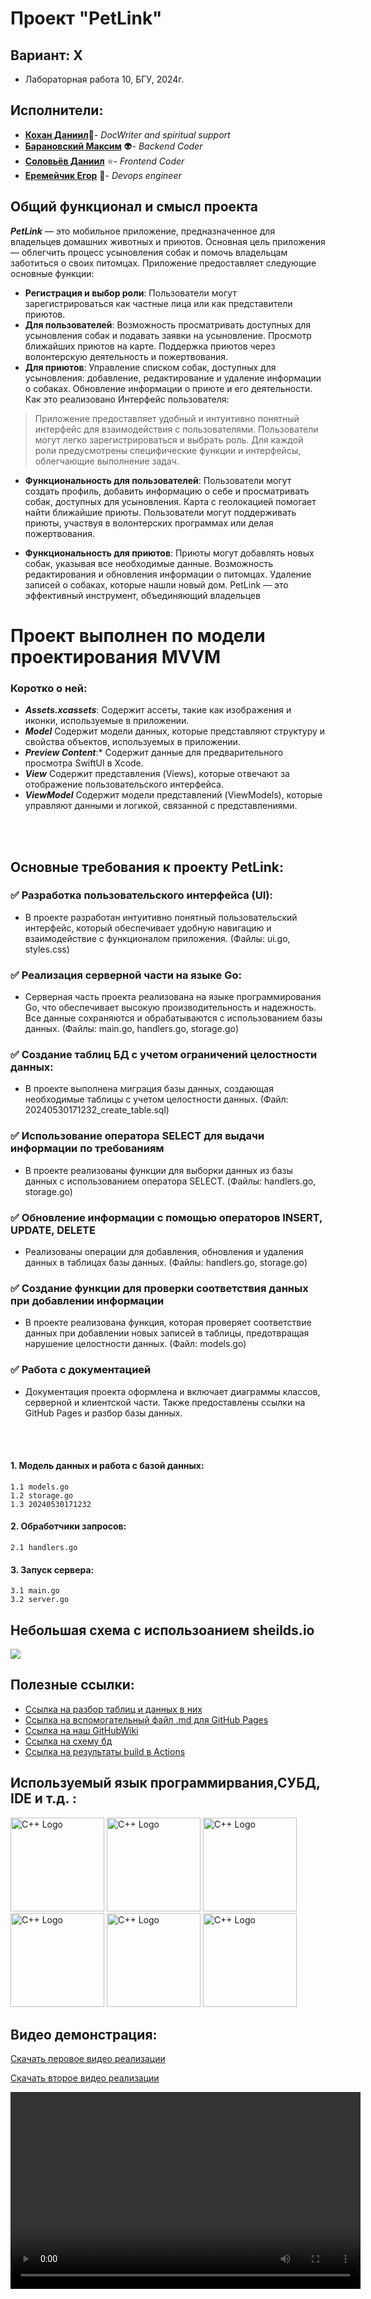 

# Проект "PetLink"

## Вариант: X
 - Лабораторная работа 10, БГУ, 2024г.

## Исполнители:
- [**Кохан Даниил**](https://github.com/ExiDola):pray:- *DocWriter and spiritual support*
- [**Барановский Максим**](https://github.com/MaximBaranovskiy) :alien:- *Backend Coder*
- [**Соловьёв Даниил**](https://github.com/soldansd) :star:- *Frontend Coder* 
- [**Еремейчик Егор**](https://github.com/Eg0rik) :beer:- *Devops engineer*

## Общий функционал и смысл проекта
 ***PetLink*** — это мобильное приложение, предназначенное для владельцев домашних животных и приютов. Основная цель приложения — облегчить процесс усыновления собак и помочь владельцам заботиться о своих питомцах. Приложение предоставляет следующие основные функции:

 - **Регистрация и выбор роли**:
Пользователи могут зарегистрироваться как частные лица или как представители приютов.
 - **Для пользователей**:
Возможность просматривать доступных для усыновления собак и подавать заявки на усыновление.
Просмотр ближайших приютов на карте.
Поддержка приютов через волонтерскую деятельность и пожертвования.
 - **Для приютов**:
Управление списком собак, доступных для усыновления: добавление, редактирование и удаление информации о собаках.
Обновление информации о приюте и его деятельности.
Как это реализовано
Интерфейс пользователя:

> Приложение предоставляет удобный и интуитивно понятный интерфейс для взаимодействия с пользователями.
Пользователи могут легко зарегистрироваться и выбрать роль.
Для каждой роли предусмотрены специфические функции и интерфейсы, облегчающие выполнение задач.

 - **Функциональность для пользователей**:
 Пользователи могут создать профиль, добавить информацию о себе и просматривать собак, доступных для усыновления.
Карта с геолокацией помогает найти ближайшие приюты.
Пользователи могут поддерживать приюты, участвуя в волонтерских программах или делая пожертвования.

- **Функциональность для приютов**:
Приюты могут добавлять новых собак, указывая все необходимые данные.
Возможность редактирования и обновления информации о питомцах.
Удаление записей о собаках, которые нашли новый дом.
PetLink — это эффективный инструмент, объединяющий владельцев

# Проект выполнен по модели проектирования MVVM
 ### Коротко о ней:
 - ***Assets.xcassets***: Содержит ассеты, такие как изображения и иконки, используемые в приложении.
- ***Model*** Содержит модели данных, которые представляют структуру и свойства объектов, используемых в приложении.
- ***Preview Content***:* Содержит данные для предварительного просмотра SwiftUI в Xcode.
- ***View*** Содержит представления (Views), которые отвечают за отображение пользовательского интерфейса.
- ***ViewModel*** Содержит модели представлений (ViewModels), которые управляют данными и логикой, связанной с представлениями.

<br></br>

## Основные требования к проекту PetLink:

### ✅ Разработка пользовательского интерфейса (UI):
 - В проекте разработан интуитивно понятный пользовательский интерфейс, который обеспечивает удобную навигацию и взаимодействие с функционалом приложения. (Файлы: ui.go, styles.css)

### ✅ Реализация серверной части на языке Go:
 - Серверная часть проекта реализована на языке программирования Go, что обеспечивает высокую производительность и надежность. Все данные сохраняются и обрабатываются с использованием базы данных. (Файлы: main.go, handlers.go, storage.go)

 ### ✅ Создание таблиц БД с учетом ограничений целостности данных:
  - В проекте выполнена миграция базы данных, создающая необходимые таблицы с учетом целостности данных. (Файл: 20240530171232_create_table.sql)

### ✅ Использование оператора SELECT для выдачи информации по требованиям

 - В проекте реализованы функции для выборки данных из базы данных с использованием оператора SELECT. (Файлы: handlers.go, storage.go)

### ✅ Обновление информации с помощью операторов INSERT, UPDATE, DELETE

- Реализованы операции для добавления, обновления и удаления данных в таблицах базы данных. (Файлы: handlers.go, storage.go)

### ✅ Создание функции для проверки соответствия данных при добавлении информации

 - В проекте реализована функция, которая проверяет соответствие данных при добавлении новых записей в таблицы, предотвращая нарушение целостности данных. (Файл: models.go)

### ✅ Работа с документацией

- Документация проекта оформлена и включает диаграммы классов, серверной и клиентской части. Также предоставлены ссылки на GitHub Pages и разбор базы данных.

<br></br>

#### 1. Модель данных и работа с базой данных:
    1.1 models.go
    1.2 storage.go
    1.3 20240530171232

#### 2. Обработчики запросов:
    2.1 handlers.go


#### 3. Запуск сервера:
    3.1 main.go
    3.2 server.go

## Небольшая схема с использоанием sheilds.io
![](./docs/Diagrams/Sceme.png)

## Полезные ссылки:
 - [Ссылка на разбор таблиц и данных в них](./docs/DataBase.md)
 - [Ссылка на вспомогательный файл .md для GitHub Pages](./docs/index.md)
 - [Ссылка на наш GitHubWiki](https://github.com/fpmi-tp2024/tpmp-rvn-lab10-belated_capybaras/wiki)
- [Ссылка на схему бд](./docs/Diagrams/BDSceme.jpg)
- [Cсылка на результаты build в Actions](./docs/buildCheck.md)


## Используемый язык программирвания,СУБД, IDE и т.д. :
<img src="https://simpleicons.org/icons/swift.svg" alt="C++ Logo" width="150" height="150"> <img src="https://simpleicons.org/icons/sqlite.svg" alt="C++ Logo" width="150" height="150"> <img src="https://simpleicons.org/icons/go.svg" alt="C++ Logo" width="150" height="150"> <img src="https://simpleicons.org/icons/visualstudio.svg" alt="C++ Logo" width="150" height="150"> <img src="https://simpleicons.org/icons/git.svg" alt="C++ Logo" width="150" height="150">
<img src="https://simpleicons.org/icons/xcode.svg" alt="C++ Logo" width="150" height="150">





## Видео демонстрация:

[Скачать перовое видео реализации](https://github.com/fpmi-tp2024/tpmp-rvn-lab10-belated_capybaras/blob/devExiDola/docs/videoOfWork.mov)

[Скачать второе видео реализации](https://github.com/fpmi-tp2024/tpmp-rvn-lab10-belated_capybaras/blob/devExiDola/docs/videoOfWork.mov)

<video width="560" height="315" controls>
  <source src="https://github.com/fpmi-tp2024/tpmp-rvn-lab10-belated_capybaras/blob/devExiDola/docs/videoOfWork.mov" type="video/mp4">
  Your browser does not support the video tag.
</video>
